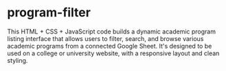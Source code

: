 # program-filter
This HTML + CSS + JavaScript code builds a dynamic academic program listing interface that allows users to filter, search, and browse various academic programs from a connected Google Sheet. It's designed to be used on a college or university website, with a responsive layout and clean styling.
